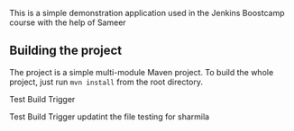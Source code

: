 This is a simple demonstration application used in the Jenkins Boostcamp course with the help of Sameer

## Building the project

The project is a simple multi-module Maven project. To build the whole project, just run `mvn install` from the root directory.

Test Build Trigger

Test Build Trigger
updatint the file
testing for sharmila
